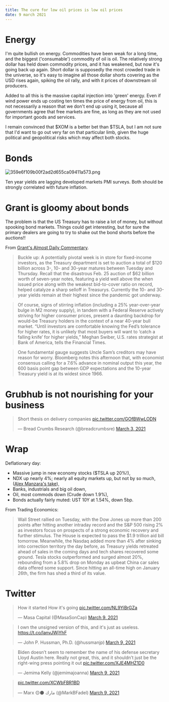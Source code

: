 ```yaml
---
title: The cure for low oil prices is low oil prices
date: 9 march 2021
---
```


# Energy

I'm quite bullish on energy. 
Commodities have been weak for a long time, and the biggest ('consumable') commodity of oil is oil.
The relatively strong dollar has held down commodity prices, and it has weakened, but now it's going back up again.
Short dollar is supposedly the most crowded trade in the universe, so it's easy to imagine all those dollar shorts covering as the USD rises again, spiking the oil rally, and with it prices of downstream oil producers.

Added to all this is the massive capital injection into 'green' energy. Even if wind power ends up costing ten times the price of energy from oil, this is not necessarily a reason that we don't end up using it, because all governments agree that free markets are fine, as long as they are not used for important goods and services.

I remain convinced that $XOM is a better bet than $TSLA, but I am not sure that I'd want to go out very far on that particular limb, given the huge political and geopolitical risks which may affect both stocks.

#  Bonds

![359e6f109b00f2ad2d655ca09411a573.png]({attach}359e6f109b00f2ad2d655ca09411a573.png)

Ten year yields are lagging developed markets PMI surveys. Both should be strongly correlated with future inflation.

# Grant is gloomy about bonds

The problem is that the US Treasury has to raise a lot of money, but without spooking bond markets. Things could get interesting, but for sure the primary dealers are going to try to shake out the bond shorts before the auctions!!

From [Grant's Almost Daily Commentary](https://www.grantspub.com/resources/commentary.cfm).

> Buckle up: A potentially pivotal week is in store for fixed-income investors, as the Treasury department is set to auction a total of $120 billion across 3-, 10- and 30-year matures between Tuesday and Thursday. Recall that the disastrous Feb. 25 auction of $62 billion worth of seven-year notes, featuring a yield well above the when issued price along with the weakest bid-to-cover ratio on record, helped catalyze a sharp selloff in Treasurys. Currently the 10- and 30-year yields remain at their highest since the pandemic got underway. 

> Of course, signs of stirring inflation (including a 25% year-over-year bulge in M2 money supply), in tandem with a Federal Reserve actively striving for higher consumer prices, present a daunting backdrop for would-be Treasury holders in the context of a near 40-year bull market. “Until investors are comfortable knowing the Fed’s tolerance for higher rates, it is unlikely that most buyers will want to ‘catch a falling knife’ for higher yields,” Meghan Swiber, U.S. rates strategist at Bank of America, tells the Financial Times. 

> One fundamental gauge suggests Uncle Sam’s creditors may have reason for worry.  Bloomberg notes this afternoon that, with economist consensus calling for a 7.6% advance in nominal output this year, the 600 basis point gap between GDP expectations and the 10-year Treasury yield is at its widest since 1966. 

# Grubhub is not nourishing for your business

<blockquote class="twitter-tweet"><p lang="en" dir="ltr">Short thesis on delivery companies <a href="https://t.co/GOfBWwLODN">pic.twitter.com/GOfBWwLODN</a></p>&mdash; Bread Crumbs Research (@breadcrumbsre) <a href="https://twitter.com/breadcrumbsre/status/1367054456437800962?ref_src=twsrc%5Etfw">March 3, 2021</a></blockquote> <script async src="https://platform.twitter.com/widgets.js" charset="utf-8"></script> 

# Wrap

Deflationary day:

- Massive jump in new economy stocks ($TSLA up 20%!),
- NDX up nearly 4%; nearly all equity markets up, but not by so much, ([Alex Manzara's take](https://www.chartpoint.com/nasdaq-moving-because-of-futures/)),
- Banks, industrials and big oil down,
- Oil, most commods down (Crude down 1.9%),
- Bonds actually fairly muted: UST 10Y at 1.54%, down 5bp.

From Trading Economics:

> Wall Street rallied on Tuesday, with the Dow Jones up more than 200 points after hitting another intraday record and the S&P 500 rising 2% as investors focus on prospects of a strong economic recovery and further stimulus. The House is expected to pass the $1.9 trillion aid bill tomorrow. Meanwhile, the Nasdaq added more than 4% after sinking into correction territory the day before, as Treasury yields retreated ahead of sales in the coming days and tech shares recovered some ground. Tesla stocks outperformed and surged almost 20%, rebounding from a 5.8% drop on Monday as upbeat China car sales data offered some support. Since hitting an all-time high on January 26th, the firm has shed a third of its value.

# Twitter

<blockquote class="twitter-tweet"><p lang="en" dir="ltr">How it started How it&#39;s going <a href="https://t.co/NL9YiBrGZa">pic.twitter.com/NL9YiBrGZa</a></p>&mdash; Masa Capital (@MasaSonCap) <a href="https://twitter.com/MasaSonCap/status/1369380280641986567?ref_src=twsrc%5Etfw">March 9, 2021</a></blockquote> <script async src="https://platform.twitter.com/widgets.js" charset="utf-8"></script> 

<blockquote class="twitter-tweet"><p lang="en" dir="ltr">I own the unsigned version of this, and it&#39;s just as useless. <a href="https://t.co/lanvJWjYhF">https://t.co/lanvJWjYhF</a></p>&mdash; John P. Hussman, Ph.D. (@hussmanjp) <a href="https://twitter.com/hussmanjp/status/1369336065509761034?ref_src=twsrc%5Etfw">March 9, 2021</a></blockquote> <script async src="https://platform.twitter.com/widgets.js" charset="utf-8"></script> 

<blockquote class="twitter-tweet"><p lang="en" dir="ltr">Biden doesn’t seem to remember the name of his defense secretary Lloyd Austin here. Really not great, this, and it shouldn’t just be the right-wing press pointing it out <a href="https://t.co/XJE4MHZ1D0">pic.twitter.com/XJE4MHZ1D0</a></p>&mdash; Jemima Kelly (@jemimajoanna) <a href="https://twitter.com/jemimajoanna/status/1369380738710335491?ref_src=twsrc%5Etfw">March 9, 2021</a></blockquote> <script async src="https://platform.twitter.com/widgets.js" charset="utf-8"></script> 

<blockquote class="twitter-tweet"><p lang="und" dir="ltr"><a href="https://t.co/XCWbFBR1BD">pic.twitter.com/XCWbFBR1BD</a></p>&mdash; Marx 🟡⚫️ مارك (@MarkBFadel) <a href="https://twitter.com/MarkBFadel/status/1369378138900291588?ref_src=twsrc%5Etfw">March 9, 2021</a></blockquote> <script async src="https://platform.twitter.com/widgets.js" charset="utf-8"></script> 